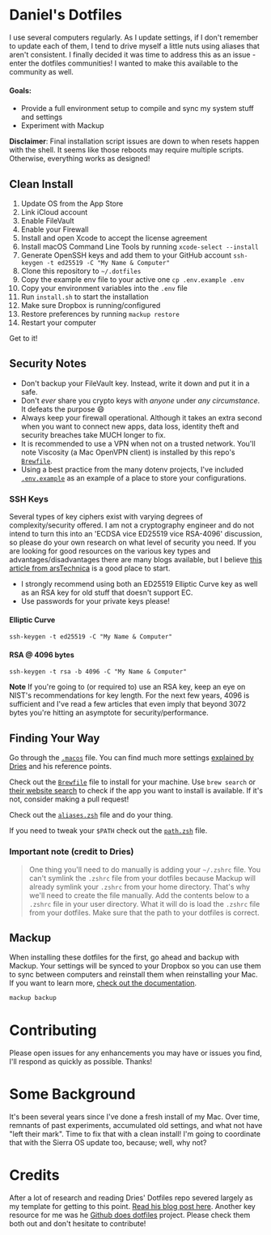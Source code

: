 

# Daniel's Dotfiles

I use several computers regularly. As I update settings, if I don't remember to update each of them, I tend to drive myself a little nuts using aliases that aren't consistent. I finally decided it was time to address this as an issue - enter the dotfiles communities! I wanted to make this available to the community as well.

#### Goals:
* Provide a full environment setup to compile and sync my system stuff and settings
* Experiment with Mackup

**Disclaimer**: Final installation script issues are down to when resets happen with the shell. It seems like those reboots may require multiple scripts. Otherwise, everything works as designed!

## Clean Install

1. Update OS from the App Store
2. Link iCloud account
3. Enable FileVault
4. Enable your Firewall
5. Install and open Xcode to accept the license agreement
7. Install macOS Command Line Tools by running `xcode-select --install`
8. Generate OpenSSH keys and add them to your GitHub account `ssh-keygen -t ed25519 -C "My Name & Computer"`
5. Clone this repository to `~/.dotfiles`
7. Copy the example env file to your active one `cp .env.example .env`
7. Copy your environment variables into the `.env` file
7. Run `install.sh` to start the installation
8. Make sure Dropbox is running/configured
9. Restore preferences by running `mackup restore`
10. Restart your computer

Get to it!

## Security Notes

 * Don't backup your FileVault key. Instead, write it down and put it in a safe.
 * Don't *ever* share you crypto keys with *anyone* under *any circumstance*. It defeats the purpose :smile:
 * Always keep your firewall operational. Although it takes an extra second when you want to connect new apps, data loss, identity theft and security breaches take MUCH longer to fix.
 * It is recommended to use a VPN when not on a trusted network. You'll note Viscosity (a Mac OpenVPN client) is installed by this repo's [`Brewfile`](./Brewfile).
 * Using a best practice from the many dotenv projects, I've included [`.env.example`](./.env.example) as an example of a place to store your configurations.

### SSH Keys

Several types of key ciphers exist with varying degrees of complexity/security offered. I am not a cryptography engineer and do not intend to turn this into an 'ECDSA vice ED25519 vice RSA-4096' discussion, so please do your own research on what level of security you need. If you are looking for good resources on the various key types and advantages/disadvantages there are many blogs available, but I believe [this article from arsTechnica](https://arstechnica.com/security/2013/10/a-relatively-easy-to-understand-primer-on-elliptic-curve-cryptography/) is a good place to start.

* I strongly recommend using both an ED25519 Elliptic Curve key as well as an RSA key for old stuff that doesn't support EC.
* Use passwords for your private keys please!

#### Elliptic Curve

`ssh-keygen -t ed25519 -C "My Name & Computer"`

#### RSA @ 4096 bytes

`ssh-keygen -t rsa -b 4096 -C "My Name & Computer"`

**Note** If you're going to (or required to) use an RSA key, keep an eye on NIST's recommendations for key length. For the next few years, 4096 is sufficient and I've read a few articles that even imply that beyond 3072 bytes you're hitting an asymptote for security/performance.

## Finding Your Way

Go through the [`.macos`](./.macos) file. You can find much more settings [explained by Dries](https://github.com/driesvints/dotfiles) and his reference points.

Check out the [`Brewfile`](./Brewfile) file to install for your machine. Use `brew search` or [their website search](https://caskroom.github.io/search) to check if the app you want to install is available. If it's not, consider making a pull request!

Check out the [`aliases.zsh`](./aliases.zsh) file and do your thing.

If you need to tweak your `$PATH` check out the [`path.zsh`](./path.zsh) file.

### Important note (credit to Dries)

>One thing you'll need to do manually is adding your `~/.zshrc` file. You can't symlink the `.zshrc` file from your dotfiles because Mackup will already symlink your `.zshrc` from your home directory. That's why we'll need to create the file manually. Add the contents below to a `.zshrc` file in your user directory. What it will do is load the `.zshrc` file from your dotfiles. Make sure that the path to your dotfiles is correct.

## Mackup

When installing these dotfiles for the first, go ahead and backup with Mackup. Your settings will be synced to your Dropbox so you can use them to sync between computers and reinstall them when reinstalling your Mac. If you want to learn more, [check out the documentation](https://github.com/lra/mackup#supported-storages).

```zsh
mackup backup
```

# Contributing

Please open issues for any enhancements you may have or issues you find, I'll respond as quickly as possible. Thanks!

# Some Background

It's been several years since I've done a fresh install of my Mac. Over time, remnants of past experiments, accumulated old settings, and what not have "left their mark". Time to fix that with a clean install! I'm going to coordinate that with the Sierra OS update too, because; well, why not?

# Credits

After a lot of research and reading Dries' Dotfiles repo severed largely as my template for getting to this point.
[Read his blog post here](https://driesvints.com/blog/getting-started-with-dotfiles). Another key resource for me was he [Github does dotfiles](https://dotfiles.github.io/) project. Please check them both out and don't hesitate to contribute!
